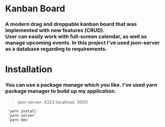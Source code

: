 # Kanban Board

### A modern drag and droppable kanban board that was implemented with new features (CRUD). <br> User can easily work with full-screen calendar, as well as manage upcoming events. In this project I've used json-server as a database regarding to requirements.

# Installation

### You can use a package manage which you like. I've used yarn package manager to build up my application.

> json-server: 4323
> localhost: 3000

```
 `yarn install`
 `yarn server`
 `yarn dev`
```
